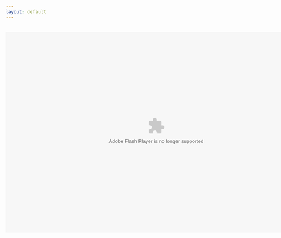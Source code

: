 ```yaml
---
layout: default
---
```

<title>Mirror's Edge 2D</title>
<div align="center">
<br />
<object data="https://s3.amazonaws.com/BorneGames/Game_Files/ME_2D/ME2D_game.swf" type="application/x-shockwave-flash" width="800" height="533"><param name="movie" value="ME_2D" /><param name="quality" value="high" /><param name="wmode" value="direct" /><param name="scale" value="showall" /><param name="allowFullScreenInteractive" value="true" /><param name="allowscriptaccess" value="always" /></object>
